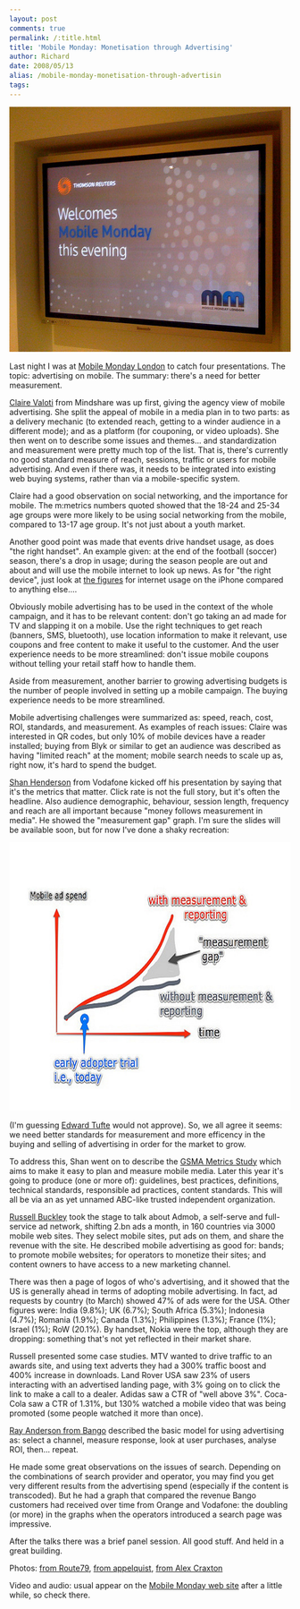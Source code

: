 ```yaml
---
layout: post
comments: true
permalink: /:title.html
title: 'Mobile Monday: Monetisation through Advertising'
author: Richard
date: 2008/05/13
alias: /mobile-monday-monetisation-through-advertisin
tags:
---
```


<img src="/img/posts/flkexport2018/2489464226_6c8688fa34_z.jpg" width="640" height="438" alt="Mobile Monday">

Last night I was at [Mobile Monday London][] to catch four
presentations. The topic: advertising on mobile. The summary: there's a
need for better measurement.

[Claire Valoti][] from Mindshare was up first, giving the agency view of
mobile advertising. She split the appeal of mobile in a media plan in to
two parts: as a delivery mechanic (to extended reach, getting to a
winder audience in a different mode); and as a platform (for couponing,
or video uploads). She then went on to describe some issues and
themes... and standardization and measurement were pretty much top of
the list. That is, there's currently no good standard measure of reach,
sessions, traffic or users for mobile advertising. And even if there
was, it needs to be integrated into existing web buying systems, rather
than via a mobile-specific system.

Claire had a good observation on social networking, and the importance
for mobile. The m:metrics numbers quoted showed that the 18-24 and 25-34
age groups were more likely to be using social networking from the
mobile, compared to 13-17 age group. It's not just about a youth market.

Another good point was made that events drive handset usage, as does
"the right handset". An example given: at the end of the football
(soccer) season, there's a drop in usage; during the season people are
out and about and will use the mobile internet to look up news. As for
"the right device", just look at [the figures][] for internet usage on
the iPhone compared to anything else....

Obviously mobile advertising has to be used in the context of the whole
campaign, and it has to be relevant content: don't go taking an ad made
for TV and slapping it on a mobile. Use the right techniques to get
reach (banners, SMS, bluetooth), use location information to make it
relevant, use coupons and free content to make it useful to the
customer. And the user experience needs to be more streamlined: don't
issue mobile coupons without telling your retail staff how to handle
them.

Aside from measurement, another barrier to growing advertising budgets
is the number of people involved in setting up a mobile campaign. The
buying experience needs to be more streamlined.

Mobile advertising challenges were summarized as: speed, reach, cost,
ROI, standards, and measurement. As examples of reach issues: Claire was
interested in QR codes, but only 10% of mobile devices have a reader
installed; buying from Blyk or similar to get an audience was described
as having "limited reach" at the moment; mobile search needs to scale up
as, right now, it's hard to spend the budget.

[Shan Henderson][] from Vodafone kicked off his presentation by saying
that it's the metrics that matter. Click rate is not the full story, but
it's often the headline. Also audience demographic, behaviour, session
length, frequency and reach are all important because "money follows
measurement in media". He showed the "measurement gap" graph. I'm sure
the slides will be available soon, but for now I've done a shaky
recreation:

<img src="/img/posts/flkexport2018/2489490412_6a26c07bd5_z.jpg" width="640" height="480" alt="measurement gap">

(I'm guessing [Edward Tufte][] would not approve). So, we all agree it
seems: we need better standards for measurement and more efficency in
the buying and selling of advertising in order for the market to grow.

To address this, Shan went on to describe the [GSMA Metrics Study][]
which aims to make it easy to plan and measure mobile media. Later this
year it's going to produce (one or more of): guidelines, best practices,
definitions, technical standards, responsible ad practices, content
standards. This will all be via an as yet unnamed ABC-like trusted
independent organization.

[Russell Buckley][] took the stage to talk about Admob, a self-serve and
full-service ad network, shifting 2.bn ads a month, in 160 countries via
3000 mobile web sites. They select mobile sites, put ads on them, and
share the revenue with the site. He described mobile advertising as good
for: bands; to promote mobile websites; for operators to monetize their
sites; and content owners to have access to a new marketing channel.

There was then a page of logos of who's advertising, and it showed that
the US is generally ahead in terms of adopting mobile advertising. In
fact, ad requests by country (to March) showed 47% of ads were for the
USA. Other figures were: India (9.8%); UK (6.7%); South Africa (5.3%);
Indonesia (4.7%); Romania (1.9%); Canada (1.3%); Philippines (1.3%);
France (1%); Israel (1%); RoW (20.1%). By handset, Nokia were the top,
although they are dropping: something that's not yet reflected in their
market share.

Russell presented some case studies. MTV wanted to drive traffic to an
awards site, and using text adverts they had a 300% traffic boost and
400% increase in downloads. Land Rover USA saw 23% of users interacting
with an advertised landing page, with 3% going on to click the link to
make a call to a dealer. Adidas saw a CTR of "well above 3%". Coca-Cola
saw a CTR of 1.31%, but 130% watched a mobile video that was being
promoted (some people watched it more than once).

[Ray Anderson from Bango][] described the basic model for using
advertising as: select a channel, measure response, look at user
purchases, analyse ROI, then... repeat.

He made some great observations on the issues of search. Depending on
the combinations of search provider and operator, you may find you get
very different results from the advertising spend (especially if the
content is transcoded). But he had a graph that compared the revenue
Bango customers had received over time from Orange and Vodafone: the
doubling (or more) in the graphs when the operators introduced a search
page was impressive.

After the talks there was a brief panel session. All good stuff. And
held in a great building.

Photos: [from Route79][], [from appelquist][], [from Alex Craxton][]

Video and audio: usual appear on the [Mobile Monday web site][Mobile Monday London] after a little while, so check there.


  [Mobile Monday London]: http://mobilemonday.org.uk/
  [Claire Valoti]: http://www.linkedin.com/pub/3/820/896
  [the figures]: http://arstechnica.com/journals/apple.ars/2008/03/18/iphone-crushes-competition-in-smartphone-usage
  [Shan Henderson]: http://www.linkedin.com/pub/1/5b4/a7a
  [Edward Tufte]: http://www.edwardtufte.com/tufte/
  [GSMA Metrics Study]: http://www.gsmworld.com/news/press_2008/press08_11.shtml
  [Russell Buckley]: http://www.linkedin.com/in/russellbuckley
  [Ray Anderson from Bango]: http://bango.com
  [from Route79]: http://www.flickr.com/photos/route79/tags/momolondon/
  [from appelquist]: http://www.flickr.com/photos/torgo/
  [from Alex Craxton]: http://www.flickr.com/photos/alexcraxton/sets/72157605031653604/
